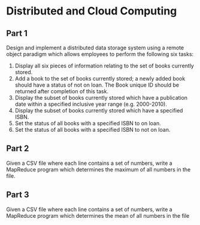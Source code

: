 # Distributed and Cloud Computing  


## Part 1
Design  and  implement a distributed data storage system using a remote
object paradigm which allows employees to perform the following six tasks:
1. Display all six pieces of information relating to the set of books currently stored.
2. Add a book to the set of books currently stored; a newly added book should have a status of not on loan. 
   The Book unique ID should be returned after completion of this task.
3. Display the subset of books currently stored which have a publication date within a specified inclusive year range (e.g. 2000-2010).
4. Display the subset of books currently stored which have a specified ISBN.
5. Set the status of all books with a specified ISBN to on loan.
6. Set the status of all books with a specified ISBN to not on loan.

## Part 2
Given a CSV file where each line contains a set of numbers,  write a MapReduce 
program which determines the maximum of all numbers in the file.

## Part 3
Given a CSV file where each line contains a set of numbers, write a MapReduce program which determines the mean of all numbers in the file
